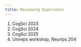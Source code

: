 ```yaml
---
title: Reviewing Experience
---
```

1. CogSci 2023
2. CogSci 2024
3. CogSci 2025
4. Unireps workshop, Neurips 204








